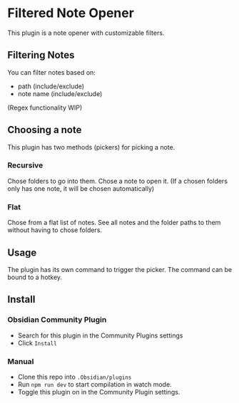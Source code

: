# Filtered Note Opener
This plugin is a note opener with customizable filters.

## Filtering Notes
You can filter notes based on:
- path (include/exclude)
- note name (include/exclude)

(Regex functionality WIP)

## Choosing a note
This plugin has two methods (pickers) for picking a note.

### Recursive
Chose folders to go into them. Chose a note to open it.
(If a chosen folders only has one note, it will be chosen automatically)

### Flat
Chose from a flat list of notes. See all notes and the folder paths to them without having to chose folders. 

## Usage
The plugin has its own command to trigger the picker.
The command can be bound to a hotkey.

## Install
### Obsidian Community Plugin
- Search for this plugin in the Community Plugins settings
- Click `Install`

### Manual
- Clone this repo into `.Obsidian/plugins`
- Run `npm run dev` to start compilation in watch mode.
- Toggle this plugin on in the Community Plugin settings.
